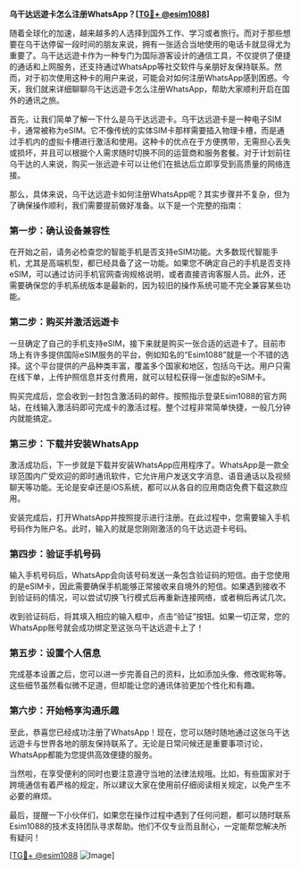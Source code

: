 **乌干达远遊卡怎么注册WhatsApp？[[TG💪+ @esim1088](https://t.me/s/esim1088)]**

随着全球化的加速，越来越多的人选择到国外工作、学习或者旅行。而对于那些想要在乌干达停留一段时间的朋友来说，拥有一张适合当地使用的电话卡就显得尤为重要了。乌干达远遊卡作为一种专门为国际游客设计的通信工具，不仅提供了便捷的通话和上网服务，还支持通过WhatsApp等社交软件与亲朋好友保持联系。然而，对于初次使用这种卡的用户来说，可能会对如何注册WhatsApp感到困惑。今天，我们就来详细聊聊乌干达远遊卡怎么注册WhatsApp，帮助大家顺利开启在国外的通讯之旅。

首先，让我们简单了解一下什么是乌干达远遊卡。乌干达远遊卡是一种电子SIM卡，通常被称为eSIM。它不像传统的实体SIM卡那样需要插入物理卡槽，而是通过手机内的虚拟卡槽进行激活和使用。这种卡的优点在于方便携带，无需担心丢失或损坏，并且可以根据个人需求随时切换不同的运营商和服务套餐。对于计划前往乌干达的人来说，购买一张远遊卡可以让他们在抵达后立即享受到高质量的网络连接。

那么，具体来说，乌干达远遊卡如何注册WhatsApp呢？其实步骤并不复杂，但为了确保操作顺利，我们需要提前做好准备。以下是一个完整的指南：

### 第一步：确认设备兼容性

在开始之前，请务必检查您的智能手机是否支持eSIM功能。大多数现代智能手机，尤其是高端机型，都已经具备了这一功能。如果您不确定自己的手机是否支持eSIM，可以通过访问手机官网查询规格说明，或者直接咨询客服人员。此外，还需要确保您的手机系统版本是最新的，因为较旧的操作系统可能不完全兼容某些功能。

### 第二步：购买并激活远遊卡

一旦确定了自己的手机支持eSIM，接下来就是购买一张合适的远遊卡了。目前市场上有许多提供国际eSIM服务的平台，例如知名的“Esim1088”就是一个不错的选择。这个平台提供的产品种类丰富，覆盖多个国家和地区，包括乌干达。用户只需在线下单，上传护照信息并支付费用，就可以轻松获得一张虚拟的eSIM卡。

购买完成后，您会收到一封包含激活码的邮件。按照指示登录Esim1088的官方网站，在线输入激活码即可完成卡的激活过程。整个过程非常简单快捷，一般几分钟内就能搞定。

### 第三步：下载并安装WhatsApp

激活成功后，下一步就是下载并安装WhatsApp应用程序了。WhatsApp是一款全球范围内广受欢迎的即时通讯软件，它允许用户发送文字消息、语音通话以及视频聊天等功能。无论是安卓还是iOS系统，都可以从各自的应用商店免费下载这款应用。

安装完成后，打开WhatsApp并按照提示进行注册。在此过程中，您需要输入手机号码作为账户名。此时，输入的就是您刚刚激活的乌干达远遊卡号码。

### 第四步：验证手机号码

输入手机号码后，WhatsApp会向该号码发送一条包含验证码的短信。由于您使用的是eSIM卡，因此需要确保手机能够正常接收来自境外的短信。如果遇到接收不到验证码的情况，可以尝试切换飞行模式后再重新连接网络，或者稍后再试几次。

收到验证码后，将其填入相应的输入框中，点击“验证”按钮。如果一切正常，您的WhatsApp账号就会成功绑定至这张乌干达远遊卡上了！

### 第五步：设置个人信息

完成基本设置之后，您可以进一步完善自己的资料，比如添加头像、修改昵称等。这些细节虽然看似微不足道，但却能让您的通讯体验更加个性化和有趣。

### 第六步：开始畅享沟通乐趣

至此，恭喜您已经成功注册了WhatsApp！现在，您可以随时随地通过这张乌干达远遊卡与世界各地的朋友保持联系了。无论是日常问候还是重要事项讨论，WhatsApp都能为您提供高效便捷的服务。

当然啦，在享受便利的同时也要注意遵守当地的法律法规哦。比如，有些国家对于跨境通信有着严格的规定，所以建议大家在使用前仔细阅读相关规定，以免产生不必要的麻烦。

最后，提醒一下小伙伴们，如果您在操作过程中遇到了任何问题，都可以随时联系Esim1088的技术支持团队寻求帮助。他们不仅专业而且耐心，一定能帮您解决所有疑问！

[[TG💪+ @esim1088](https://t.me/s/esim1088) ![Image](https://i.postimg.cc/4NQfJmqS/Snipaste-2025-05-13-00-14-12.png)]